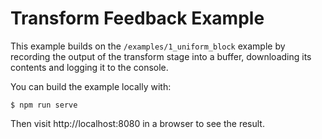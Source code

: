 # Transform Feedback Example

This example builds on the `/examples/1_uniform_block` example by recording the output
of the transform stage into a buffer, downloading its contents and logging it to the
console.

You can build the example locally with:

```
$ npm run serve
```

Then visit http://localhost:8080 in a browser to see the result.

